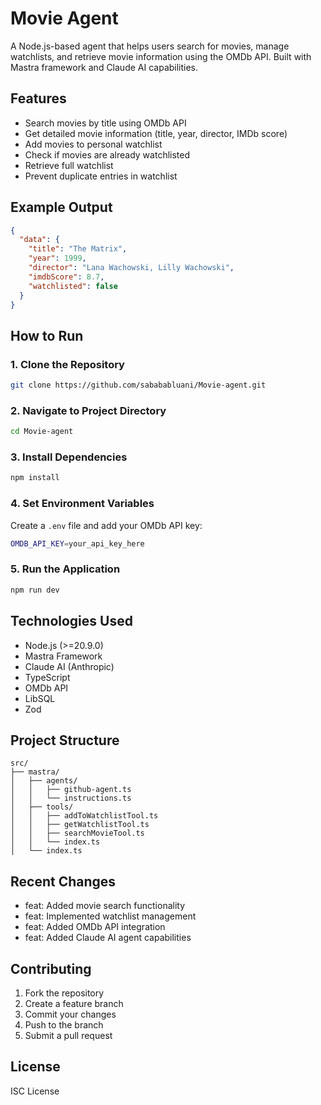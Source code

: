 # Movie Agent
A Node.js-based agent that helps users search for movies, manage watchlists, and retrieve movie information using the OMDb API. Built with Mastra framework and Claude AI capabilities.

## Features
- Search movies by title using OMDb API
- Get detailed movie information (title, year, director, IMDb score)
- Add movies to personal watchlist
- Check if movies are already watchlisted
- Retrieve full watchlist
- Prevent duplicate entries in watchlist

## Example Output

```json
{
  "data": {
    "title": "The Matrix",
    "year": 1999,
    "director": "Lana Wachowski, Lilly Wachowski",
    "imdbScore": 8.7,
    "watchlisted": false
  }
}
```

## How to Run
### 1. Clone the Repository

```bash
git clone https://github.com/sabababluani/Movie-agent.git
```

### 2. Navigate to Project Directory

```bash
cd Movie-agent
```

### 3. Install Dependencies

```bash
npm install
```

### 4. Set Environment Variables
Create a `.env` file and add your OMDb API key:

```bash
OMDB_API_KEY=your_api_key_here
```

### 5. Run the Application

```bash
npm run dev
```

## Technologies Used
- Node.js (>=20.9.0)
- Mastra Framework
- Claude AI (Anthropic)
- TypeScript
- OMDb API
- LibSQL
- Zod

## Project Structure

```
src/
├── mastra/
│   ├── agents/
│   │   ├── github-agent.ts
│   │   └── instructions.ts
│   ├── tools/
│   │   ├── addToWatchlistTool.ts
│   │   ├── getWatchlistTool.ts
│   │   ├── searchMovieTool.ts
│   │   └── index.ts
│   └── index.ts
```

## Recent Changes
- feat: Added movie search functionality
- feat: Implemented watchlist management
- feat: Added OMDb API integration
- feat: Added Claude AI agent capabilities

## Contributing
1. Fork the repository
2. Create a feature branch
3. Commit your changes
4. Push to the branch
5. Submit a pull request

## License
ISC License
